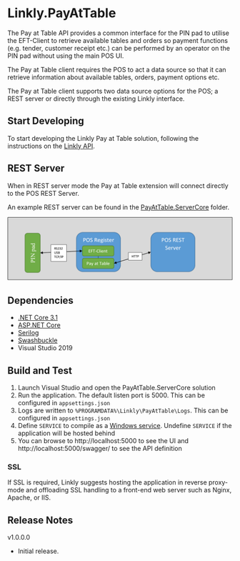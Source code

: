 # Linkly.PayAtTable

The Pay at Table API provides a common interface for the PIN pad to utilise the EFT-Client to retrieve available tables and orders so payment functions (e.g. tender, customer receipt etc.) can be performed by an operator on the PIN pad without using the main POS UI. 

The Pay at Table client requires the POS to act a data source so that it can retrieve information about available tables, orders, payment options etc. 

The Pay at Table client supports two data source options for the POS; a REST server or directly through the existing Linkly interface. 

## Start Developing

To start developing the Linkly Pay at Table solution, following the instructions on the [Linkly API](http://linkly.com.au/apidoc/TCPIP/#pay-at-table).

## REST Server 
When in REST server mode the Pay at Table extension will connect directly to the POS REST Server. 

An example REST server can be found in the [PayAtTable.ServerCore](PayAtTable.ServerCore) folder.

![REST INTERFACE DIAGRAM](rest-interface.png)

## Dependencies 

* [.NET Core 3.1](https://dotnet.microsoft.com/download/dotnet-core/3.1)
* [ASP.NET Core](https://docs.microsoft.com/en-us/aspnet/core/?view=aspnetcore-3.1)
* [Serilog](https://github.com/serilog/serilog-aspnetcore)
* [Swashbuckle](https://docs.microsoft.com/en-us/aspnet/core/tutorials/getting-started-with-swashbuckle?view=aspnetcore-3.1&tabs=visual-studio)
* Visual Studio 2019

## Build and Test

1. Launch Visual Studio and open the PayAtTable.ServerCore solution
1. Run the application. The default listen port is 5000. This can be configured in `appsettings.json`
1. Logs are written to `%PROGRAMDATA%\Linkly\PayAtTable\Logs`. This can be configured in `appsettings.json`
1. Define `SERVICE` to compile as a [Windows service](https://docs.microsoft.com/en-us/aspnet/core/host-and-deploy/windows-service?view=aspnetcore-3.1&tabs=visual-studio). Undefine `SERVICE` if the application will be hosted behind 
1. You can browse to http://localhost:5000 to see the UI and http://localhost:5000/swagger/ to see the API definition 

### SSL
If SSL is required, Linkly suggests hosting the application in reverse proxy-mode and offloading SSL handling to a front-end web server such as Nginx, Apache, or IIS.

## Release Notes
v1.0.0.0
- Initial release.
